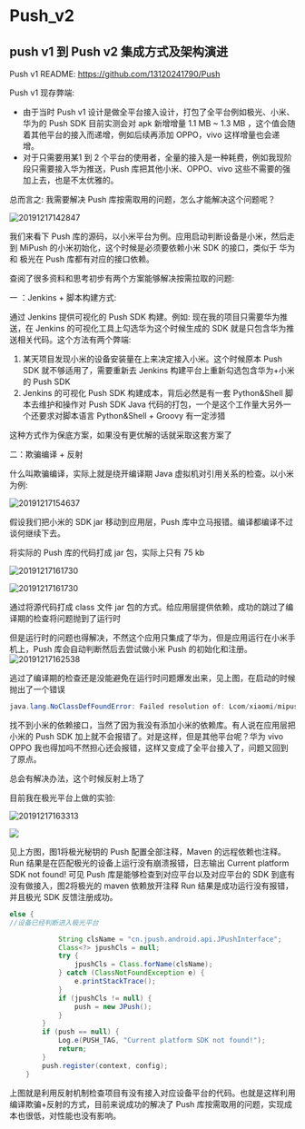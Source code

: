 # Push_v2

## push v1 到 Push v2 集成方式及架构演进

Push v1 README: https://github.com/13120241790/Push 

Push v1 现存弊端: 



- 由于当时 Push v1 设计是做全平台接入设计，打包了全平台例如极光、小米、华为的 Push SDK 目前实测会对 apk 新增增量 1.1 MB ~ 1.3 MB ，这个值会随着其他平台的接入而递增，例如后续再添加 OPPO，vivo 这样增量也会递增。
- 对于只需要用某1 到 2 个平台的使用者，全量的接入是一种耗费，例如我现阶段只需要接入华为推送，Push 库把其他小米、OPPO、vivo 这些不需要的强加上去，也是不太优雅的。





总而言之:  我需要解决 Push 库按需取用的问题，怎么才能解决这个问题呢？



![20191217142847](images/20191217142847.jpg)



我们来看下 Push 库的源码，以小米平台为例。应用启动判断设备是小米，然后走到 MiPush 的小米初始化，这个时候是必须要依赖小米 SDK 的接口，类似于 华为 和 极光在 Push 库都有对应的接口依赖。

查阅了很多资料和思考初步有两个方案能够解决按需拉取的问题:



一 ：Jenkins + 脚本构建方式:



通过 Jenkins 提供可视化的 Push SDK 构建。例如: 现在我的项目只需要华为推送，在 Jenkins 的可视化工具上勾选华为这个时候生成的 SDK 就是只包含华为推送相关代码。这个方法有两个弊端: 

1. 某天项目发现小米的设备安装量在上来决定接入小米。这个时候原本 Push SDK 就不够适用了，需要重新去 Jenkins 构建平台上重新勾选包含华为+小米的 Push SDK 
2. Jenkins 的可视化 Push SDK 构建成本，背后必然是有一套 Python&Shell 脚本去维护和操作对 Push SDK Java 代码的打包，一个是这个工作量大另外一个还要求对脚本语言 Python&Shell  + Groovy 有一定涉猎



这种方式作为保底方案，如果没有更优解的话就采取这套方案了



二：欺骗编译 + 反射



什么叫欺骗编译，实际上就是绕开编译期 Java 虚拟机对引用关系的检查。以小米为例:

![20191217154637](images/20191217154637.jpg)



假设我们把小米的 SDK jar 移动到应用层，Push 库中立马报错。编译都编译不过谈何继续下去。



将实际的 Push 库的代码打成 jar 包，实际上只有 75 kb



![20191217161730](images/20191217161730.jpg)

![20191217161730](images/20191217161806.jpg)



通过将源代码打成 class 文件 jar 包的方式。给应用层提供依赖，成功的跳过了编译期的检查将问题抛到了运行时

但是运行时的问题也得解决，不然这个应用只集成了华为，但是应用运行在小米手机上，Push 库会自动判断然后去尝试做小米 Push 的初始化和注册。![20191217162538](images/20191217162538.jpg)

逃过了编译期的检查还是没能避免在运行时问题爆发出来，见上图，在启动的时候抛出了一个错误

```java
java.lang.NoClassDefFoundError: Failed resolution of: Lcom/xiaomi/mipush/sdk/MiPushClient;
```

找不到小米的依赖接口，当然了因为我没有添加小米的依赖库。有人说在应用层把小米的 Push SDK 加上就不会报错了。对是这样，但是其他平台呢？华为 vivo OPPO 我也得加吗不然担心还会报错，这样又变成了全平台接入了，问题又回到了原点。



总会有解决办法，这个时候反射上场了



目前我在极光平台上做的实验:



![20191217163313](images/20191217163313.jpg)



![](images/20191217163328.jpg)



见上方图，图1将极光秘钥的 Push 配置全部注释，Maven 的远程依赖也注释。Run 结果是在匹配极光的设备上运行没有崩溃报错，日志输出 Current platform SDK not found!  可见 Push 库是能够检查到对应平台以及对应平台的 SDK 到底有没有做接入，图2将极光的 maven 依赖放开注释 Run 结果是成功运行没有报错，并且极光 SDK 反馈注册成功。



```Java
else {
//设备已经判断进入极光平台

            String clsName = "cn.jpush.android.api.JPushInterface";
            Class<?> jpushCls = null;
            try {
                jpushCls = Class.forName(clsName);
            } catch (ClassNotFoundException e) {
                e.printStackTrace();
            }
            if (jpushCls != null) {
                push = new JPush();
            }
        }
        if (push == null) {
            Log.e(PUSH_TAG, "Current platform SDK not found!");
            return;
        }
        push.register(context, config);
    }
```



上图就是利用反射机制检查项目有没有接入对应设备平台的代码。也就是这样利用编译欺骗+反射的方式，目前来说成功的解决了 Push 库按需取用的问题，实现成本也很低，对性能也没有影响。



